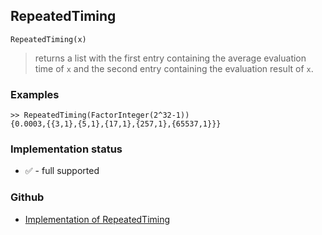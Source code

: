 ## RepeatedTiming

```
RepeatedTiming(x)
```

> returns a list with the first entry containing the average evaluation time of `x` and the second entry containing the evaluation result of `x`.

### Examples

```
>> RepeatedTiming(FactorInteger(2^32-1))
{0.0003,{{3,1},{5,1},{17,1},{257,1},{65537,1}}}
```

### Implementation status

* &#x2705; - full supported

### Github

* [Implementation of RepeatedTiming](https://github.com/axkr/symja_android_library/blob/master/symja_android_library/matheclipse-core/src/main/java/org/matheclipse/core/builtin/Programming.java#L2660) 
